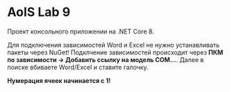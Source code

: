 ﻿# AoIS Lab 9
Проект консольного приложении на .NET Core 8.

Для подключения зависимостей Word и Excel не нужно устанавливать пакеты через NuGet! Подклчение зависимостей происходит через **ПКМ по зависимости -> Добавить ссылку на модель COM...**. Далее в поиске вбиваете Word/Excel и ставите галочку.

**Нумерация ячеек начинается с 1!**
